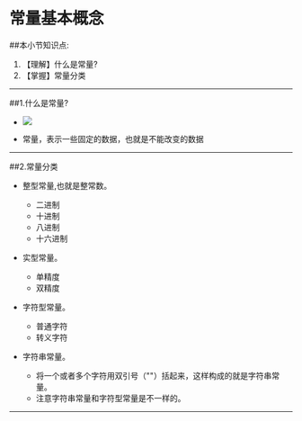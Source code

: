 # 常量基本概念
##本小节知识点:
1. 【理解】什么是常量?
2. 【掌握】常量分类

---

##1.什么是常量?
- ![](http://7xj0kx.com1.z0.glb.clouddn.com/Snip20150513_1.png)

- 常量，表示一些固定的数据，也就是不能改变的数据

---

##2.常量分类
- 整型常量,也就是整常数。
    + 二进制
    + 十进制
    + 八进制
    + 十六进制

- 实型常量。
    + 单精度
    + 双精度

- 字符型常量。
    + 普通字符
    + 转义字符

- 字符串常量。
    + 将一个或者多个字符用双引号（""）括起来，这样构成的就是字符串常量。
    + 注意字符串常量和字符型常量是不一样的。

---

